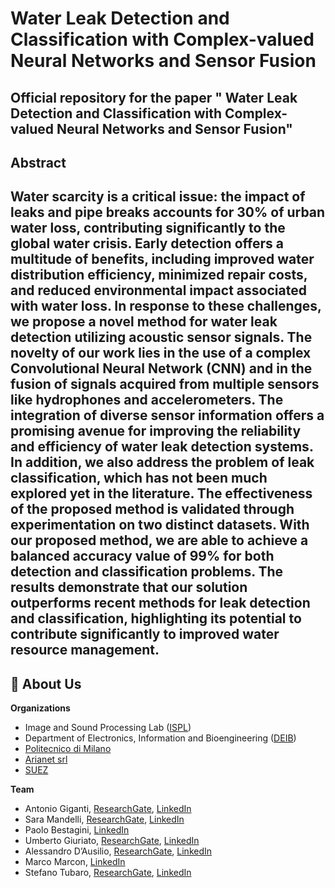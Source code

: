 # Water Leak Detection and Classification with Complex-valued Neural Networks and Sensor Fusion
Official repository for the paper " Water Leak Detection and Classification with Complex-valued Neural Networks and Sensor Fusion"
---
## Abstract 

Water scarcity is a critical issue: the impact of leaks and pipe breaks accounts for 30% of urban water
loss, contributing significantly to the global water crisis. Early detection offers a multitude of benefits,
including improved water distribution efficiency, minimized repair costs, and reduced environmental
impact associated with water loss. In response to these challenges, we propose a novel method for water
leak detection utilizing acoustic sensor signals. The novelty of our work lies in the use of a complex
Convolutional Neural Network (CNN) and in the fusion of signals acquired from multiple sensors like
hydrophones and accelerometers. The integration of diverse sensor information offers a promising avenue
for improving the reliability and efficiency of water leak detection systems. In addition, we also address the
problem of leak classification, which has not been much explored yet in the literature. The effectiveness
of the proposed method is validated through experimentation on two distinct datasets. With our proposed
method, we are able to achieve a balanced accuracy value of 99% for both detection and classification
problems. The results demonstrate that our solution outperforms recent methods for leak detection and
classification, highlighting its potential to contribute significantly to improved water resource management.
---

## :busts_in_silhouette: About Us
**Organizations**

- Image and Sound Processing Lab ([ISPL](http://ispl.deib.polimi.it/))
- Department of Electronics, Information and Bioengineering ([DEIB](https://www.deib.polimi.it/eng/home-page))
- [Politecnico di Milano](https://www.polimi.it/en)
- [Arianet srl](https://www.aria-net.it/it/)
- [SUEZ]()

**Team**

- Antonio Giganti, [ResearchGate](https://www.researchgate.net/profile/Antonio-Giganti), [LinkedIn](https://www.linkedin.com/in/antoniogiganti/)
- Sara Mandelli, [ResearchGate](https://www.researchgate.net/profile/Sara-Mandelli), [LinkedIn](https://www.linkedin.com/in/saramandelli/)
- Paolo Bestagini, [LinkedIn](https://www.linkedin.com/in/paolo-bestagini-390b461b4/)
- Umberto Giuriato, [ResearchGate](), [LinkedIn]()
- Alessandro D’Ausilio, [ResearchGate](), [LinkedIn]()
- Marco Marcon, [LinkedIn](https://www.linkedin.com/in/marco-marcon-26140b13/)
- Stefano Tubaro, [ResearchGate](https://www.researchgate.net/profile/Stefano-Tubaro), [LinkedIn](https://www.linkedin.com/in/stefano-tubaro-73aa9916/)
